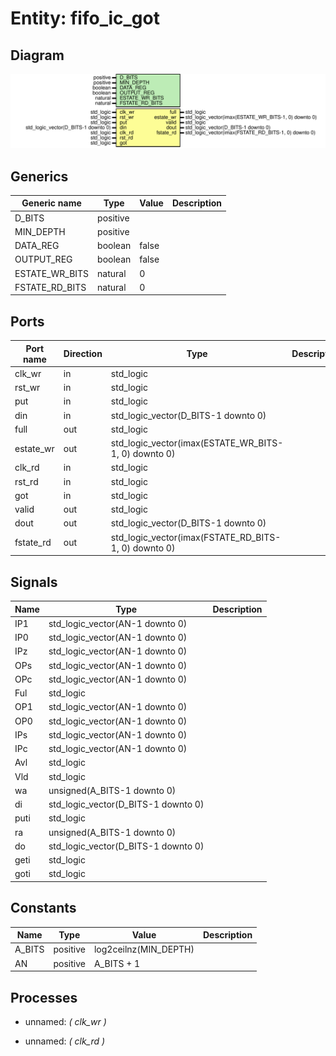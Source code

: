 # Entity: fifo_ic_got
## Diagram
![Diagram](fifo_ic_got.svg "Diagram")
## Generics
| Generic name   | Type     | Value | Description |
| -------------- | -------- | ----- | ----------- |
| D_BITS         | positive |       |             |
| MIN_DEPTH      | positive |       |             |
| DATA_REG       | boolean  | false |             |
| OUTPUT_REG     | boolean  | false |             |
| ESTATE_WR_BITS | natural  | 0     |             |
| FSTATE_RD_BITS | natural  | 0     |             |
## Ports
| Port name | Direction | Type                                                 | Description |
| --------- | --------- | ---------------------------------------------------- | ----------- |
| clk_wr    | in        | std_logic                                            |             |
| rst_wr    | in        | std_logic                                            |             |
| put       | in        | std_logic                                            |             |
| din       | in        | std_logic_vector(D_BITS-1 downto 0)                  |             |
| full      | out       | std_logic                                            |             |
| estate_wr | out       | std_logic_vector(imax(ESTATE_WR_BITS-1, 0) downto 0) |             |
| clk_rd    | in        | std_logic                                            |             |
| rst_rd    | in        | std_logic                                            |             |
| got       | in        | std_logic                                            |             |
| valid     | out       | std_logic                                            |             |
| dout      | out       | std_logic_vector(D_BITS-1 downto 0)                  |             |
| fstate_rd | out       | std_logic_vector(imax(FSTATE_RD_BITS-1, 0) downto 0) |             |
## Signals
| Name | Type                                | Description |
| ---- | ----------------------------------- | ----------- |
| IP1  | std_logic_vector(AN-1 downto 0)     |             |
| IP0  | std_logic_vector(AN-1 downto 0)     |             |
| IPz  | std_logic_vector(AN-1 downto 0)     |             |
| OPs  | std_logic_vector(AN-1 downto 0)     |             |
| OPc  | std_logic_vector(AN-1 downto 0)     |             |
| Ful  | std_logic                           |             |
| OP1  | std_logic_vector(AN-1 downto 0)     |             |
| OP0  | std_logic_vector(AN-1 downto 0)     |             |
| IPs  | std_logic_vector(AN-1 downto 0)     |             |
| IPc  | std_logic_vector(AN-1 downto 0)     |             |
| Avl  | std_logic                           |             |
| Vld  | std_logic                           |             |
| wa   | unsigned(A_BITS-1 downto 0)         |             |
| di   | std_logic_vector(D_BITS-1 downto 0) |             |
| puti | std_logic                           |             |
| ra   | unsigned(A_BITS-1 downto 0)         |             |
| do   | std_logic_vector(D_BITS-1 downto 0) |             |
| geti | std_logic                           |             |
| goti | std_logic                           |             |
## Constants
| Name   | Type     | Value                  | Description |
| ------ | -------- | ---------------------- | ----------- |
| A_BITS | positive |  log2ceilnz(MIN_DEPTH) |             |
| AN     | positive |  A_BITS + 1            |             |
## Processes
- unnamed: _( clk_wr )_

- unnamed: _( clk_rd )_

